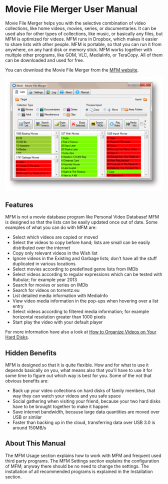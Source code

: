 # Movie File Merger User Manual

Movie File Merger helps you with the selective combination of video collections, like home videos, movies, series, or documentaries. It can be used also for other types of collections, like music, or basically any files, but MFM is optimized for videos. MFM runs in Dropbox, which makes it easier to share lists with other people. MFM is portable, so that you can run it from anywhere, on any hard disk or memory stick. MFM works together with multiple other programs, like GOM, VLC, MediaInfo, or TeraCopy. All of them can be downloaded and used for free.

You can download the Movie File Merger from the [MFM website](http://modi777.github.io/Movie-File-Merger/).

[![MFM](./images/MFM.jpg)](./images/MFM.jpg)

## Features

MFM is not a movie database program like Personal Video Database! MFM is designed so that the lists can be easily updated once out of date. Some examples of what you can do with MFM are:

- Select which videos are copied or moved
- Select the videos to copy before hand; lists are small can be easily distributed over the internet
- Copy only relevant videos in the Wish list
- Ignore videos in the Existing and Garbage lists; don't have all the stuff duplicated in various locations
- Select movies according to predefined genre lists from IMDb
- Select videos according to regular expressions which can be tested with Rubular; for example year 2013
- Search for movies or series on IMDb
- Search for videos on torrentz.eu
- List detailed media information with MediaInfo
- View video media information in the pop-ups when hovering over a list entry
- Select videos according to filtered media information; for example horizontal resolution greater than 1000 pixels
- Start play the video with your default player

For more information have also a look at [How to Organize Videos on Your Hard Disks](modi777.github.io/Movie-File-Merger/modi777.gitbooks.io/how-to-oraganize-videos-on-your-hard-disks).

## Hidden Benefits

MFM is designed so that it is quite flexible. How and for what to use it depends basically on you, what means also that you'll have to use it for some time to figure out which way is best for you. Some of the not that obvious benefits are:

- Back up your video collections on hard disks of family members, that way they can watch your videos and you safe space
- Social gathering when visiting your friend, because your two hard disks have to be brought together to make it happen
- Save internet bandwidth, because large data quantities are moved over USB or similar
- Faster than backing up in the cloud, transferring data over USB 3.0 is around 150MB/s

## About This Manual
The MFM Usage section explains how to work with MFM and frequent used third party programs.  The MFM Settings section explains the configuration of MFM; anyway there should be no need to change the settings. The installation of all recommended programs is explained in the Installation section.


